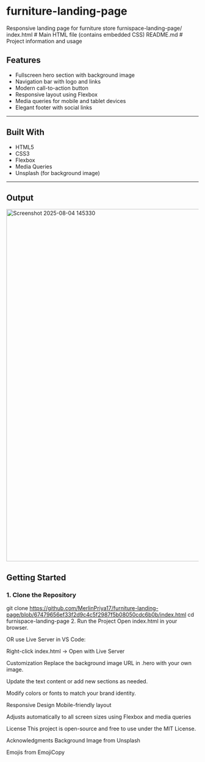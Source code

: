 # furniture-landing-page
Responsive landing page for furniture store
furnispace-landing-page/
 index.html # Main HTML file (contains embedded CSS)
 README.md # Project information and usage



## Features

- Fullscreen hero section with background image
- Navigation bar with logo and links
- Modern call-to-action button
- Responsive layout using Flexbox
- Media queries for mobile and tablet devices
- Elegant footer with social links

---

## Built With

- HTML5
- CSS3
- Flexbox
- Media Queries
- Unsplash (for background image)

---
## Output
<img width="1903" height="924" alt="Screenshot 2025-08-04 145330" src="https://github.com/user-attachments/assets/e2ba5829-0e91-481d-bc7b-b9b3964238c0" />


## Getting Started

### 1. Clone the Repository

git clone https://github.com/MerlinPriya17/furniture-landing-page/blob/67479656ef33f2d9c4c5f2987f5b08050cdc6b0b/index.html
cd furnispace-landing-page
2. Run the Project
Open index.html in your browser.

OR use Live Server in VS Code:

Right-click index.html → Open with Live Server

Customization
Replace the background image URL in .hero with your own image.

Update the text content or add new sections as needed.

Modify colors or fonts to match your brand identity.

Responsive Design
Mobile-friendly layout

Adjusts automatically to all screen sizes using Flexbox and media queries

License
This project is open-source and free to use under the MIT License.

Acknowledgments
Background Image from Unsplash

Emojis from EmojiCopy





